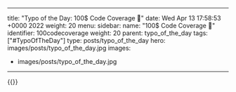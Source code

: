 
---
title: "Typo of the Day: 100$ Code Coverage 🤪"
date: Wed Apr 13 17:58:53 +0000 2022
weight: 20
menu:
  sidebar:
    name: "100$ Code Coverage 🤪"
    identifier: 100codecoverage
    weight: 20
    parent: typo_of_the_day
tags: ["#TypoOfTheDay"]
type: posts/typo_of_the_day
hero: images/posts/typo_of_the_day.jpg
images:
- images/posts/typo_of_the_day.jpg
---


{{<x user="mariatta" id="1514302114670907393">}}

